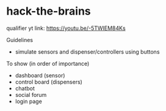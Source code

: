 # hack-the-brains
qualifier yt link: https://youtu.be/-5TWIEM84Ks

Guidelines
- simulate sensors and dispenser/controllers using buttons

To show (in order of importance)
- dashboard (sensor)
- control board (dispensers)
- chatbot
- social forum
- login page
